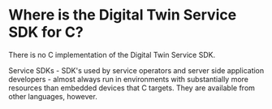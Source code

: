 # Where is the Digital Twin Service SDK for C?

There is no C implementation of the Digital Twin Service SDK. 

Service SDKs -  SDK's used by service operators and server side application developers - almost always run in environments with substantially more resources than embedded devices that C targets.  They are available from other languages, however.
